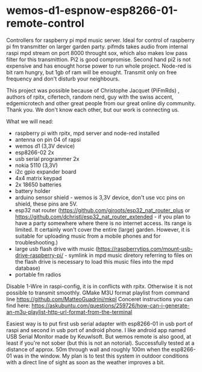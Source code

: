 # wemos-d1-espnow-esp8266-01-remote-control
Controllers for raspberry pi mpd music server. Ideal for control of raspberry pi fm transmitter on larger garden party.  pifmds takes audio from internal raspi mpd stream on port 8000 throught sox, which also makes low pass filter for this transmittion.  Pi2 is good compromise. Second hand pi2 is not expensive and has enought horse power to run whole project. Node-red is bit ram hungry, but 1gb of ram will be enought. Transmit only on free frequency and don't disturb your neighbours. 

This project was possible because of Christophe Jacquet (PiFmRds) , authors of rpitx, cifertech, random nerd, guy with the swiss accent, edgemicrotech and other great people from our great online diy community. Thank you. We don't know each other, but our work is connecting us. 

What we will nead:
- raspberry pi with rpitx, mpd server and node-red installed
- antenna on pin 04 of rapsi
- wemos d1 (3,3V device)
- esp8266-02 2x
- usb serial programmer 2x
- nokia 5110 (3,3V)
- i2c gpio expander board
- 4x4 matrix keypad
- 2x 18650 batteries
- battery holder
- arduino sensor shield - wemos is 3,3V device, don't use vcc pins on shield, these pins are 5V.
- esp32 nat router (https://github.com/gjroots/esp32_nat_router_plus or https://github.com/dchristl/esp32_nat_router_extended - if you plan to have a party somewhere where there is no internet access. Its range is limited. It certainly won't cover the entire (large) garden. However, it is suitable for uploading music from a mobile phones and for troubleshooting.)
- large usb flash drive with music (https://raspberrytips.com/mount-usb-drive-raspberry-pi/ - symlink in mpd music diretory referring to files on the flash drive is necessary to load this music files into the mpd database)
- portable fm radios

Disable 1-Wire in raspi-config, it is in conflicts with rpitx. Otherwise it is not possible to transmit smoothly.  GMake M3U format playlist from command line  https://github.com/MatteoGuadrini/mkpl Conceret instructions you can find here: https://askubuntu.com/questions/259726/how-can-i-generate-an-m3u-playlist-http-url-format-from-the-terminal

Easiest way is to put first usb serial adapter with esp8266-01 in usb port of raspi and second in usb port of android phone. I like android app named USB Serial Monitor made by Keuwlsoft. But wemos remote is also good, at least if you're not sober (but this is not an notorial). Successfully tested at a distance of approx. 50m through wall and roughly 100m when the esp8266-01 was in the window. My plan is to test this system in outdoor conditions with a direct line of sight as soon as the weather improves a bit.
